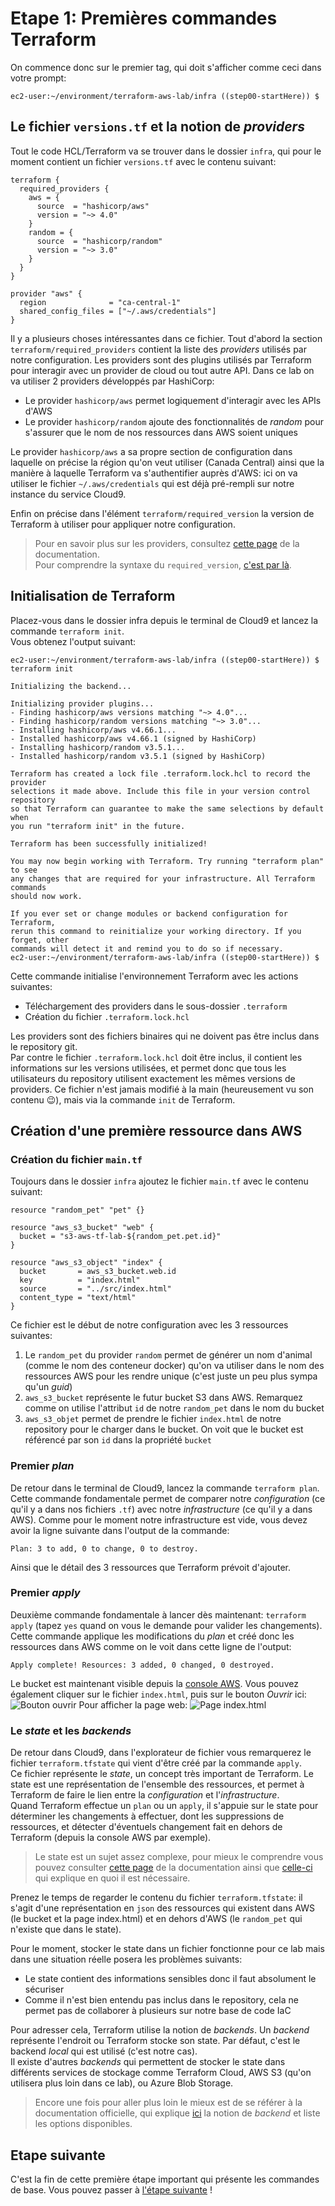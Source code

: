 # Etape 1: Premières commandes Terraform
On commence donc sur le premier tag, qui doit s'afficher comme ceci dans votre prompt: 
```
ec2-user:~/environment/terraform-aws-lab/infra ((step00-startHere)) $ 
```

## Le fichier `versions.tf` et la notion de _providers_
Tout le code HCL/Terraform va se trouver dans le dossier `infra`, qui pour le moment contient un fichier `versions.tf` avec le contenu suivant:
```hcl
terraform {
  required_providers {
    aws = {
      source  = "hashicorp/aws"
      version = "~> 4.0"
    }
    random = {
      source  = "hashicorp/random"
      version = "~> 3.0"
    }
  }
}

provider "aws" {
  region              = "ca-central-1"
  shared_config_files = ["~/.aws/credentials"]
}
```
Il y a plusieurs choses intéressantes dans ce fichier. Tout d'abord la section `terraform/required_providers` contient la liste des _providers_ utilisés par notre configuration. Les providers sont des plugins utilisés par Terraform pour interagir avec un provider de cloud ou tout autre API. Dans ce lab on va utiliser 2 providers développés par HashiCorp:
- Le provider `hashicorp/aws` permet logiquement d'interagir avec les APIs d'AWS
- Le provider `hashicorp/random` ajoute des fonctionnalités de _random_ pour s'assurer que le nom de nos ressources dans AWS soient uniques

Le provider `hashicorp/aws` a sa propre section de configuration dans laquelle on précise la région qu'on veut utiliser (Canada Central) ainsi que la manière à laquelle Terraform va s'authentifier auprès d'AWS: ici on va utiliser le fichier `~/.aws/credentials` qui est déjà pré-rempli sur notre instance du service Cloud9.

Enfin on précise dans l'élément `terraform/required_version` la version de Terraform à utiliser pour appliquer notre configuration.

> Pour en savoir plus sur les providers, consultez [cette page](https://developer.hashicorp.com/terraform/language/providers) de la documentation.  
Pour comprendre la syntaxe du `required_version`, [c'est par là](https://developer.hashicorp.com/terraform/language/expressions/version-constraints).

## Initialisation de Terraform

Placez-vous dans le dossier infra depuis le terminal de Cloud9 et lancez la commande `terraform init`.  
Vous obtenez l'output suivant:
```shell
ec2-user:~/environment/terraform-aws-lab/infra ((step00-startHere)) $ terraform init

Initializing the backend...

Initializing provider plugins...
- Finding hashicorp/aws versions matching "~> 4.0"...
- Finding hashicorp/random versions matching "~> 3.0"...
- Installing hashicorp/aws v4.66.1...
- Installed hashicorp/aws v4.66.1 (signed by HashiCorp)
- Installing hashicorp/random v3.5.1...
- Installed hashicorp/random v3.5.1 (signed by HashiCorp)

Terraform has created a lock file .terraform.lock.hcl to record the provider
selections it made above. Include this file in your version control repository
so that Terraform can guarantee to make the same selections by default when
you run "terraform init" in the future.

Terraform has been successfully initialized!

You may now begin working with Terraform. Try running "terraform plan" to see
any changes that are required for your infrastructure. All Terraform commands
should now work.

If you ever set or change modules or backend configuration for Terraform,
rerun this command to reinitialize your working directory. If you forget, other
commands will detect it and remind you to do so if necessary.
ec2-user:~/environment/terraform-aws-lab/infra ((step00-startHere)) $ 
```
Cette commande initialise l'environnement Terraform avec les actions suivantes:
- Téléchargement des providers dans le sous-dossier `.terraform`
- Création du fichier `.terraform.lock.hcl`

Les providers sont des fichiers binaires qui ne doivent pas être inclus dans le repository git.  
Par contre le fichier `.terraform.lock.hcl` doit être inclus, il contient les informations sur les versions utilisées, et permet donc que tous les utilisateurs du repository utilisent exactement les mêmes versions de providers. Ce fichier n'est jamais modifié à la main (heureusement vu son contenu 😉), mais via la commande `init` de Terraform.  

## Création d'une première ressource dans AWS

### Création du fichier `main.tf`
Toujours dans le dossier `infra` ajoutez le fichier `main.tf` avec le contenu suivant:
```hcl
resource "random_pet" "pet" {}

resource "aws_s3_bucket" "web" {
  bucket = "s3-aws-tf-lab-${random_pet.pet.id}"
}

resource "aws_s3_object" "index" {
  bucket       = aws_s3_bucket.web.id
  key          = "index.html"
  source       = "../src/index.html"
  content_type = "text/html"
}
```
Ce fichier est le début de notre configuration avec les 3 ressources suivantes:
1. Le `random_pet` du provider `random` permet de générer un nom d'animal (comme le nom des conteneur docker) qu'on va utiliser dans le nom des ressources AWS pour les rendre unique (c'est juste un peu plus sympa qu'un _guid_)
2. `aws_s3_bucket` représente le futur bucket S3 dans AWS. Remarquez comme on utilise l'attribut `id` de notre `random_pet` dans le nom du bucket
3. `aws_s3_objet` permet de prendre le fichier `index.html` de notre repository pour le charger dans le bucket. On voit que le bucket est référencé par son `id` dans la propriété `bucket`

### Premier _plan_
De retour dans le terminal de Cloud9, lancez la commande `terraform plan`.  
Cette commande fondamentale permet de comparer notre _configuration_ (ce qu'il y a dans nos fichiers `.tf`) avec notre _infrastructure_ (ce qu'il y a dans AWS). Comme pour le moment notre infrastructure est vide, vous devez avoir la ligne suivante dans l'output de la commande:
```
Plan: 3 to add, 0 to change, 0 to destroy.
```
Ainsi que le détail des 3 ressources que Terraform prévoit d'ajouter.

### Premier _apply_
Deuxième commande fondamentale à lancer dès maintenant: `terraform apply` (tapez `yes` quand on vous le demande pour valider les changements).  
Cette commande applique les modifications du _plan_ et créé donc les ressources dans AWS comme on le voit dans cette ligne de l'output:
```
Apply complete! Resources: 3 added, 0 changed, 0 destroyed.
``` 
Le bucket est maintenant visible depuis la [console AWS](https://s3.console.aws.amazon.com/s3/buckets?region=ca-central-1). 
Vous pouvez également cliquer sur le fichier `index.html`, puis sur le bouton _Ouvrir_ ici:
![Bouton ouvrir](/docs/assets/step01-openfile.png)
Pour afficher la page web:
![Page index.html](/docs/assets/step01-webpage.png)

### Le _state_ et les _backends_
De retour dans Cloud9, dans l'explorateur de fichier vous remarquerez le fichier `terraform.tfstate` qui vient d'être créé par la commande `apply`.  
Ce fichier représente le _state_, un concept très important de Terraform. Le state est une représentation de l'ensemble des ressources, et permet à Terraform de faire le lien entre la _configuration_ et l'_infrastructure_.  
Quand Terraform effectue un `plan` ou un `apply`, il s'appuie sur le state pour déterminer les changements à effectuer, dont les suppressions de ressources, et détecter d'éventuels changement fait en dehors de Terraform (depuis la console AWS par exemple).  

> Le state est un sujet assez complexe, pour mieux le comprendre vous pouvez consulter [cette page](https://developer.hashicorp.com/terraform/language/state) de la documentation ainsi que [celle-ci](https://developer.hashicorp.com/terraform/language/state/purpose) qui explique en quoi il est nécessaire.

Prenez le temps de regarder le contenu du fichier `terraform.tfstate`: il s'agit d'une représentation en `json` des ressources qui existent dans AWS (le bucket et la page index.html) et en dehors d'AWS (le `random_pet` qui n'existe que dans le state).  

Pour le moment, stocker le state dans un fichier fonctionne pour ce lab mais dans une situation réelle posera les problèmes suivants:
- Le state contient des informations sensibles donc il faut absolument le sécuriser
- Comme il n'est bien entendu pas inclus dans le repository, cela ne permet pas de collaborer à plusieurs sur notre base de code IaC

Pour adresser cela, Terraform utilise la notion de _backends_. Un _backend_ représente l'endroit ou Terraform stocke son state. Par défaut, c'est le backend _local_ qui est utilisé (c'est notre cas).  
Il existe d'autres _backends_ qui permettent de stocker le state dans différents services de stockage comme Terraform Cloud, AWS S3 (qu'on utilisera plus loin dans ce lab), ou Azure Blob Storage.  

> Encore une fois pour aller plus loin le mieux est de se référer à la documentation officielle, qui explique [ici](https://developer.hashicorp.com/terraform/language/settings/backends/configuration) la notion de _backend_ et liste les options disponibles.

## Etape suivante
C'est la fin de cette première étape important qui présente les commandes de base. Vous pouvez passer à [l'étape suivante](/docs/step02-addModule.md) !
